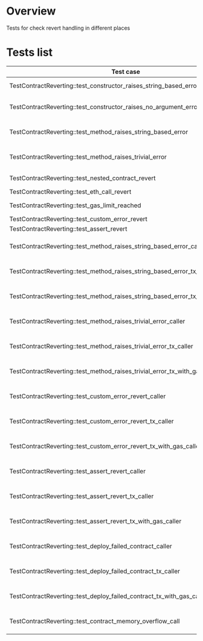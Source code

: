 # Overview

Tests for check revert handling in different places

# Tests list

| Test case                                                                       | Description                                                          | XFailed |
|---------------------------------------------------------------------------------|----------------------------------------------------------------------|---------|
| TestContractReverting::test_constructor_raises_string_based_error               | Get revert inside contract constructor                               |         |
| TestContractReverting::test_constructor_raises_no_argument_error                | Get revert inside contract constructor if not enough arguments       |         |
| TestContractReverting::test_method_raises_string_based_error                    | Get revert inside contract method and return string error            |         |
| TestContractReverting::test_method_raises_trivial_error                         | Get revert inside contract method without error                      |         |
| TestContractReverting::test_nested_contract_revert                              | Get revert from the chain of contracts                               |         |
| TestContractReverting::test_eth_call_revert                                     | Get revert via eth_call                                              |         |
| TestContractReverting::test_gas_limit_reached                                   | Get gas limit reached revert                                         |         |
| TestContractReverting::test_custom_error_revert                                 | Get custom error revert                                              |         |
| TestContractReverting::test_assert_revert                                       | Get assert error revert                                              |         |
| TestContractReverting::test_method_raises_string_based_error_caller             | String error for other contract method using eth_call                |         |
| TestContractReverting::test_method_raises_string_based_error_tx_caller          | String error for other contract method using eth_estimateGas         |         |
| TestContractReverting::test_method_raises_string_based_error_tx_with_gas_caller | String error for other contract method using eth_sendRawTransaction  |         |
| TestContractReverting::test_method_raises_trivial_error_caller                  | require(false) for other contract method using eth_call              |         |
| TestContractReverting::test_method_raises_trivial_error_tx_caller               | require(false) for other contract method using eth_estimateGas       |         |
| TestContractReverting::test_method_raises_trivial_error_tx_with_gas_caller      | require(false) for other contract method using eth_sendRawTransaction|         |
| TestContractReverting::test_custom_error_revert_caller                          | Custom error for other contract method using eth_call                |         |
| TestContractReverting::test_custom_error_revert_tx_caller                       | Custom error for other contract method using eth_estimateGas         |         |
| TestContractReverting::test_custom_error_revert_tx_with_gas_caller              | Custom error for other contract method using eth_sendRawTransaction  |         |
| TestContractReverting::test_assert_revert_caller                                | Assert error for other contract method using eth_call                |         |
| TestContractReverting::test_assert_revert_tx_caller                             | Assert error for other contract method using eth_estimateGas         |         |
| TestContractReverting::test_assert_revert_tx_with_gas_caller                    | Assert error for other contract method using eth_sendRawTransaction  |         |
| TestContractReverting::test_deploy_failed_contract_caller                       | Deploy contract with error in constructor using eth_call             |         |
| TestContractReverting::test_deploy_failed_contract_tx_caller                    | Deploy contract with error in constructor using eth_estimateGas      |         |
| TestContractReverting::test_deploy_failed_contract_tx_with_gas_caller           | Deploy contract with error in constructor via eth_sendRawTransaction |         |
| TestContractReverting::test_contract_memory_overflow_call                       | Deploy contract with potential overflow expected success             |         |
